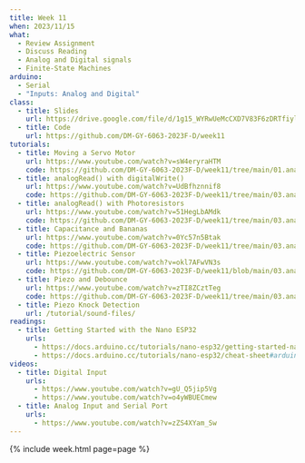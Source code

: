 ```yaml
---
title: Week 11
when: 2023/11/15
what:
  - Review Assignment
  - Discuss Reading
  - Analog and Digital signals
  - Finite-State Machines
arduino:
  - Serial
  - "Inputs: Analog and Digital"
class:
  - title: Slides
    url: https://drive.google.com/file/d/1g15_WYRwUeMcCXD7V83F6zDRTfiylfbQ/
  - title: Code
    url: https://github.com/DM-GY-6063-2023F-D/week11
tutorials:
  - title: Moving a Servo Motor
    url: https://www.youtube.com/watch?v=sW4eryraHTM
    code: https://github.com/DM-GY-6063-2023F-D/week11/tree/main/01.analogWrite/analogWrite-03-servo
  - title: analogRead() with digitalWrite()
    url: https://www.youtube.com/watch?v=UdBfhznnif8
    code: https://github.com/DM-GY-6063-2023F-D/week11/tree/main/03.analogRead/analogRead-01-levels
  - title: analogRead() with Photoresistors
    url: https://www.youtube.com/watch?v=51HegLbAMdk
    code: https://github.com/DM-GY-6063-2023F-D/week11/tree/main/03.analogRead/analogRead-02-LDR
  - title: Capacitance and Bananas
    url: https://www.youtube.com/watch?v=0Yc57n5Btak
    code: https://github.com/DM-GY-6063-2023F-D/week11/tree/main/03.analogRead/analogRead-03-banana
  - title: Piezoelectric Sensor
    url: https://www.youtube.com/watch?v=okl7AFwVN3s
    code: https://github.com/DM-GY-6063-2023F-D/week11/blob/main/03.analogRead/analogRead-00/analogRead-00.ino
  - title: Piezo and Debounce
    url: https://www.youtube.com/watch?v=zTI8ZCztTeg
    code: https://github.com/DM-GY-6063-2023F-D/week11/tree/main/03.analogRead/analogRead-04-piezo
  - title: Piezo Knock Detection
    url: /tutorial/sound-files/
readings:
  - title: Getting Started with the Nano ESP32
    urls:
      - https://docs.arduino.cc/tutorials/nano-esp32/getting-started-nano-esp32
      - https://docs.arduino.cc/tutorials/nano-esp32/cheat-sheet#arduino-esp32-core
videos:
  - title: Digital Input
    urls:
      - https://www.youtube.com/watch?v=gU_Q5jip5Vg
      - https://www.youtube.com/watch?v=o4yWBUECmew
  - title: Analog Input and Serial Port
    urls:
      - https://www.youtube.com/watch?v=zZS4XYam_Sw
---
```

{% include week.html page=page %}
